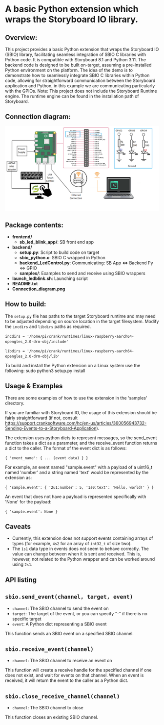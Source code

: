 # A basic Python extension which wraps the Storyboard IO library.

## Overview:
This project provides a basic Python extension that wraps the Storyboard IO (SBIO) library, facilitating seamless integration of SBIO C libraries with Python code. It is compatible with Storyboard 8.1 and Python 3.11. The backend code is designed to be built on-target, assuming a pre-installed Python environment on the platform. The idea of the demo is to demonstrate how to seamlessly integrate SBIO C libraries within Python code, allowing for straightforward communication between the Storyboard application and Python, in this example we are communicating particularly with the GPIOs.
Note: This project does not include the Storyboard Runtime engine. The runtime engine can be found in the installation path of Storyboard.

## Connection diagram:
![alt text](https://github.com/MaximilianoZa/sb_demos/blob/main/python_sbio_rpi5_led_demo/Connection_diagram.png?raw+true)

## Package contents:
- **frontend/**
  - **sb_led_blink_app/**: SB front end app
- **backend/**
  - **setup.py**: Script to build code on target
  - **sbio_python.c**: SBIO C wrapped in Python
  - **backend_LedControl.py**: Communicating: SB App <=> Backend Py <=> GPIO
  - **samples/**: Examples to send and receive using SBIO wrappers
- **launch_ledblink.sh**: Launching script
- **README.txt**
- **Connection_diagram.png**

## How to build:
The `setup.py` file has paths to the target Storyboard runtime and may need to be adjusted depending on source location in the target filesystem. Modify the `incdirs` and `libdirs` paths as required.

`incdirs = '/home/pi/crank/runtimes/linux-raspberry-aarch64-opengles_2.0-drm-obj/include'`

`libdirs = '/home/pi/crank/runtimes/linux-raspberry-aarch64-opengles_2.0-drm-obj/lib'`

To build and install the Python extension on a Linux system use the following:
sudo python3 setup.py install

## Usage & Examples
There are some examples of how to use the extension in the 'samples' directory.

If you are familiar with Storyboard IO, the usage of this extension should be fairly straightforward (if not, consult https://support.cranksoftware.com/hc/en-us/articles/360056943732-Sending-Events-to-a-Storyboard-Application).

The extension uses python dicts to represent messages, so the send_event function takes a dict as a parameter, and the receive_event function returns a dict to the caller. The format of the event dict is as follows:

`{
	'event_name': {
		... (event data)
	}
}`

For example, an event named "sample.event" with a payload of a uint16_t named 'number' and a string named 'text' would be represented by the extension as:

`{
	'sample.event': {
		'2u1:number': 5,
		'1s0:text': 'Hello, world!'
	}
}`

An event that does not have a payload is represented specifically with 'None' for the payload:

`{
	'sample.event': None
}`

## Caveats
- Currently, this extension does not support events containing arrays of types (for example, `4s2` for an array of `int32_t` of size two).
- The `1s1` data type in events does not seem to behave correctly. The value can change between when it is sent and received. This is, however, not related to the Python wrapper and can be worked around using `2s1`.

## API listing

## `sbio.send_event(channel, target, event)`
- `channel`: The SBIO channel to send the event on
- `target`: The target of the event, or you can specify "-" if there is no specific target
- `event`: A Python dict representing a SBIO event

This function sends an SBIO event on a specified SBIO channel.

## `sbio.receive_event(channel)`
- `channel`: The SBIO channel to receive an event on

This function will create a receive handle for the specified channel if one does not exist, and wait for events on that channel. When an event is received, it will return the event to the caller as a Python dict.

## `sbio.close_receive_channel(channel)`
- `channel`: The SBIO channel to close

This function closes an existing SBIO channel.
